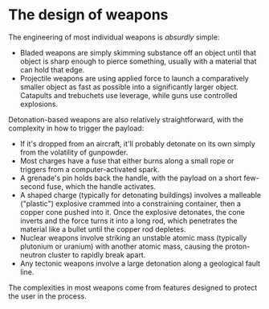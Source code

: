 
# The design of weapons

The engineering of most individual weapons is *absurdly* simple:

- Bladed weapons are simply skimming substance off an object until that object is sharp enough to pierce something, usually with a material that can hold that edge.
- Projectile weapons are using applied force to launch a comparatively smaller object as fast as possible into a significantly larger object. Catapults and trebuchets use leverage, while guns use controlled explosions.

Detonation-based weapons are also relatively straightforward, with the complexity in how to trigger the payload:

- If it's dropped from an aircraft, it'll probably detonate on its own simply from the volatility of gunpowder.
- Most charges have a fuse that either burns along a small rope or triggers from a computer-activated spark.
- A grenade's pin holds back the handle, with the payload on a short few-second fuse, which the handle activates.
- A shaped charge (typically for detonating buildings) involves a malleable ("plastic") explosive crammed into a constraining container, then a copper cone pushed into it. Once the explosive detonates, the cone inverts and the force turns it into a long rod, which penetrates the material like a bullet until the copper rod depletes.
- Nuclear weapons involve striking an unstable atomic mass (typically plutonium or uranium) with another atomic mass, causing the proton-neutron cluster to rapidly break apart.
- Any tectonic weapons involve a large detonation along a geological fault line.

The complexities in most weapons come from features designed to protect the user in the process.
